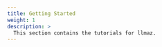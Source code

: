 ```yaml
---
title: Getting Started
weight: 1
description: >
  This section contains the tutorials for llmaz.
---
```

